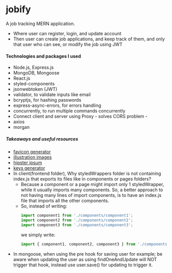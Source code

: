 # jobify

A job tracking MERN application.

- Where user can register, login, and update account
- Then user can create job applications, and keep track of them, and only that user who can see, or modify the job using JWT

#### Technologies and packages I used

- Node.js, Express.js
- MongoDB, Mongoose
- React.js
- styled-components
- jsonwebtoken (JWT)
- validator, to validate inputs like email
- bcryptjs, for hashing passwords
- express-async-errors, for errors handling
- concurrently, to run multiple commands concurrently
- Connect client and server using Proxy - solves CORS problem -
- axios
- morgan

<!-- #### To setup the project locally

- Run -->

##### Takeaways and useful resources

- [favicon generator](https://favicon.io/)
- [illustration images](https://undraw.co/)
- [hipster ipsum](https://hipsum.co/)
- [keys generator](https://www.allkeysgenerator.com/)
- In client(frontend folder), Why styledWrappers folder is not containing index.js that exports its files like in components or pages folders?
  - Because a component or a page might import only 1 styledWrapper, while it usually imports many components. So, a better approach to not having many lines of import components, is to have an index.js file that imports all the other components.
  - So, instead of writing:
    ```javascript
    import component1 from './components/component1';
    import component2 from './components/component2';
    import component3 from './components/component3';
    ```
    we simply write:
    ```javascript
    import { component1, component2, component3 } from './components';
    ```
- In mongoose, when using the pre hook for saving user for example; be aware when updating the user as using findOneAndUpdate will NOT trigger that hook, instead use user.save() for updating to trigger it.
